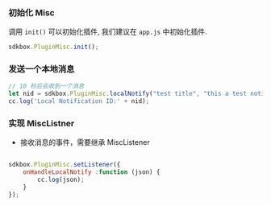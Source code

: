 ### 初始化 Misc

调用 `init()` 可以初始化插件, 我们建议在 `app.js` 中初始化插件.
```javascript
sdkbox.PluginMisc.init();
```

### 发送一个本地消息

```javascript
// 10 秒后会收到一个消息
let nid = sdkbox.PluginMisc.localNotify("test title", "this a test notify content", 1000 * 10);
cc.log('Local Notification ID:' + nid);
```

### 实现 MiscListner

* 接收消息的事件，需要继承 MiscListener

```javascript

sdkbox.PluginMisc.setListener({
    onHandleLocalNotify :function (json) {
        cc.log(json);
    }
});

```
